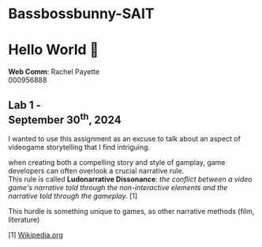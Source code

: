 # Bassbossbunny-SAIT

# Hello World 👋

**Web Comm**: Rachel Payette
<br> 000956888

Lab 1 - 
<br> September 30<sup>th</sup>, 2024
---
 I wanted to use this assignment as an excuse to talk about an aspect of videogame storytelling that I find intriguing. 

 when creating both a compelling story and style of gamplay, game developers can often overlook a crucial narrative rule. 
 <br>This rule is called **Ludonarrative Dissonance**:
*the conflict between a video game's narrative told through the non-interactive elements and the narrative told through the gameplay.* [1]

This hurdle is something unique to games, as other narrative methods (film, literature) 


[1] [Wikipedia.org](https://en.wikipedia.org/wiki/Ludonarrative_dissonance)
